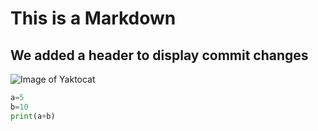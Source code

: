 # This is a Markdown
## We added a header to display commit changes
![Image of Yaktocat](https://octodex.github.com/images/yaktocat.png)
```python
a=5
b=10
print(a+b)
```
